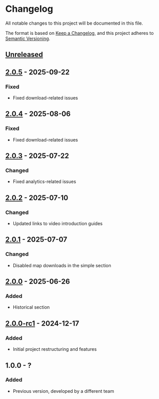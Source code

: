 # Changelog

All notable changes to this project will be documented in this file.

The format is based on [Keep a Changelog](https://keepachangelog.com/en/1.1.0/),
and this project adheres to [Semantic Versioning](https://semver.org/spec/v2.0.0.html).

## [Unreleased]


## [2.0.5] - 2025-09-22

### Fixed
- Fixed download-related issues


## [2.0.4] - 2025-08-06

### Fixed
- Fixed download-related issues


## [2.0.3] - 2025-07-22

### Changed
- Fixed analytics-related issues


## [2.0.2] - 2025-07-10

### Changed
- Updated links to video introduction guides


## [2.0.1] - 2025-07-07

### Changed
- Disabled map downloads in the simple section


## [2.0.0] - 2025-06-26

### Added
- Historical section


## [2.0.0-rc1] - 2024-12-17

### Added

- Initial project restructuring and features


## 1.0.0 - ?

### Added

- Previous version, developed by a different team


[Unreleased]: https://github.com/geobeyond/arpav-cline-frontend/compare/v2.0.5...main
[2.0.5]: https://github.com/geobeyond/arpav-cline-frontend/compare/v2.0.4...v2.0.5
[2.0.4]: https://github.com/geobeyond/arpav-cline-frontend/compare/v2.0.3...v2.0.4
[2.0.3]: https://github.com/geobeyond/arpav-cline-frontend/compare/v2.0.2...v2.0.3
[2.0.2]: https://github.com/geobeyond/arpav-cline-frontend/compare/v2.0.1...v2.0.2
[2.0.1]: https://github.com/geobeyond/arpav-cline-frontend/compare/v2.0.0...v2.0.1
[2.0.0]: https://github.com/geobeyond/arpav-cline-frontend/compare/v2.0.0-rc1...v2.0.0
[2.0.0-rc1]: https://github.com/geobeyond/arpav-cline-frontend/tree/v2.0.0-rc1

